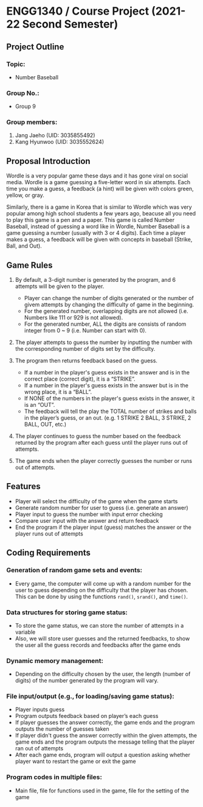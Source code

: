 # ENGG1340 / Course Project (2021-22 Second Semester)
## Project Outline
### Topic:
- Number Baseball
### Group No.:
- Group 9
### Group members:
1. Jang Jaeho (UID: 3035855492)
2. Kang Hyunwoo (UID: 3035552624)


## Proposal Introduction
Wordle is a very popular game these days and it has gone viral on social media. Wordle is a game guessing a five-letter word in six attempts. Each time you make a guess, a feedback (a hint) will be given with colors green, yellow, or gray.

Similarly, there is a game in Korea that is similar to Wordle which was very popular among high school students a few years ago, beacuse all you need to play this game is a pen and a paper. This game is called Number Baseball, instead of guessing a word like in Wordle, Number Baseball is a game guessing a number (usually with 3 or 4 digits). Each time a player makes a guess, a feedback will be given with concepts in baseball (Strike, Ball, and Out).


## Game Rules
1. By default, a 3-digit number is generated by the program, and 6 attempts will be given to the player.
    - Player can change the number of digits generated or the number of givem attempts by changing the difficulty of game in the beginning.
    - For the generated number, overlapping digits are not allowed (i.e. Numbers like 111 or 929 is not allowed).
    - For the generated number, ALL the digits are consists of random integer from 0 ~ 9 (i.e. Number can start with 0).

2. The player attempts to guess the number by inputting the number with the corresponding number of digits set by the difficulty.

3. The program then returns feedback based on the guess. 
    - If a number in the player's guess exists in the answer and is in the correct place (correct digit), it is a “STRIKE”.
    - If a number in the player's guess exists in the answer but is in the wrong place, it is a “BALL”.
    - If NONE of the numbers in the player's guess exists in the answer, it is an “OUT”.
	- The feedback will tell the play the TOTAL number of strikes and balls in the player’s guess, or an out. (e.g. 1 STRIKE 2 BALL, 3 STRIKE, 2 BALL, OUT, etc.)

4. The player continues to guess the number based on the feedback returned by the program after each guess until the player runs out of attempts. 

5. The game ends when the player correctly guesses the number or runs out of attempts.


## Features
- Player will select the difficulty of the game when the game starts
- Generate random number for user to guess (i.e. generate an answer)
- Player input to guess the number with input error checking
- Compare user input with the answer and return feedback
- End the program if the player input (guess) matches the answer or the player runs out of attempts


## Coding Requirements
### Generation of random game sets and events:
- Every game, the computer will come up with a random number for the user to guess depending on the difficulty that the player has chosen. This can be done by using the functions `rand()`, `srand()`, and `time()`.

### Data structures for storing game status:
- To store the game status, we can store the number of attempts in a variable
- Also, we will store user guesses and the returned feedbacks, to show the user all the guess records and feedbacks after the game ends

### Dynamic memory management:
- Depending on the difficulty chosen by the user, the length (number of digits) of the number generated by the program will vary.

### File input/output (e.g., for loading/saving game status):
- Player inputs guess
- Program outputs feedback based on player’s each guess
- If player guesses the answer correctly, the game ends and the program outputs the number of guesses taken
- If player didn't guess the answer correctly within the given attempts, the game ends and the program outputs the message telling that the player ran out of attempts
- After each game ends, program will output a question asking whether player want to restart the game or exit the game

### Program codes in multiple files:
- Main file, file for functions used in the game, file for the setting of the game